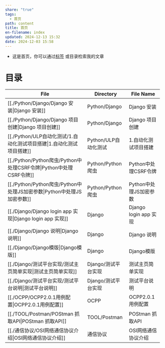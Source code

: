 ```yaml
---
share: "true"
tags:
  - 首页
path: content
title: 首页
en-filename: index
updated: 2024-12-13 15:32
date: 2024-12-03 15:58
---
```


- 这是首页，你可以通过[标签](tags/) 或目录检索我的文章

# 目录

| File                                                    | Directory       | File Name           |
| ------------------------------------------------------- | --------------- | ------------------- |
| [[./Python/Django/Django 安装\|Django 安装]]               | Python/Django   | Django 安装           |
| [[./Python/Django/Django 项目创建\|Django 项目创建]]           | Python/Django   | Django 项目创建         |
| [[./Python/ULP自动化测试/1.自动化测试项目搭建\|1.自动化测试项目搭建]]         | Python/ULP自动化测试 | 1.自动化测试项目搭建         |
| [[./Python/Python爬虫/Python中处理CSRF令牌\|Python中处理CSRF令牌]] | Python/Python爬虫 | Python中处理CSRF令牌     |
| [[./Python/Python爬虫/Python中处理JS加密参数\|Python中处理JS加密参数]] | Python/Python爬虫 | Python中处理JS加密参数     |
| [[./Django/Django login app 实现\|Django login app 实现]]  | Django          | Django login app 实现 |
| [[./Django/Django 说明\|Django 说明]]                      | Django          | Django 说明           |
| [[./Django/Django模版\|Django模版]]                        | Django          | Django模版            |
| [[./Django/测试平台实现/测试主页简单实现\|测试主页简单实现]]                 | Django/测试平台实现   | 测试主页简单实现            |
| [[./Django/测试平台实现/测试平台说明\|测试平台说明]]                     | Django/测试平台实现   | 测试平台说明              |
| [[./OCPP/OCPP2.0.1用例配置\|OCPP2.0.1用例配置]]                | OCPP            | OCPP2.0.1用例配置       |
| [[./TOOL/Postman/POStman 抓取API\|POStman 抓取API]]        | TOOL/Postman    | POStman 抓取API       |
| [[./通信协议/OSI网络通信协议介绍\|OSI网络通信协议介绍]]                    | 通信协议            | OSI网络通信协议介绍         |


